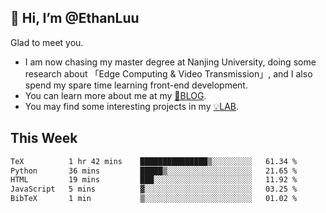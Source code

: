 ## 👋 Hi, I’m @EthanLuu

Glad to meet you.

- I am now chasing my master degree at Nanjing University, doing some research about 「Edge Computing & Video Transmission」, and I also spend my spare time learning front-end development.
- You can learn more about me at my [📝BLOG](https://blog.ethanloo.cn).
- You may find some interesting projects in my [💡LAB](https://lab.ethanloo.cn).

## This Week
<!--START_SECTION:waka-->

```txt
TeX          1 hr 42 mins    ███████████████▒░░░░░░░░░   61.34 %
Python       36 mins         █████▒░░░░░░░░░░░░░░░░░░░   21.65 %
HTML         19 mins         ███░░░░░░░░░░░░░░░░░░░░░░   11.92 %
JavaScript   5 mins          ▓░░░░░░░░░░░░░░░░░░░░░░░░   03.25 %
BibTeX       1 min           ▒░░░░░░░░░░░░░░░░░░░░░░░░   01.02 %
```

<!--END_SECTION:waka-->
